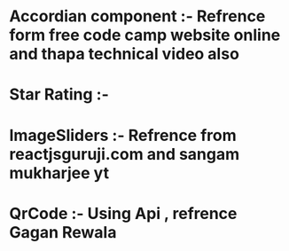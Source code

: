 # Accordian component :- Refrence form free code camp website online and thapa technical video also

# Star Rating :-

# ImageSliders :- Refrence from reactjsguruji.com and sangam mukharjee yt

# QrCode :- Using Api , refrence Gagan Rewala